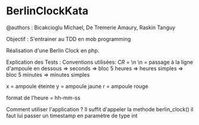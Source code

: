 # BerlinClockKata
@authors : Bicakcioglu Michael, De Tremerie Amaury, Raskin Tanguy

Objectif : S'entrainer au TDD en mob programming

Réalisation d'une Berlin Clock en php.

Explication des Tests : 
  Conventions utilisées:
  _CR_ = \n
  \n = passage à la ligne d'ampoule en dessous
  => seconds => bloc 5 heures => heures simples => bloc 5 minutes => minutes simples
  
  x = ampoule éteinte
  y = ampoule jaune
  r = ampoule rouge
  
  format de l'heure = hh-mm-ss
  
  Comment utiliser l'application ?
    Il suffit d'appeler la methode berlin_clock()
    il faut lui passer un timestamp en paramètre de type int
      
                     
  
